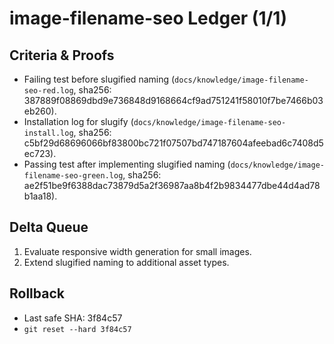 # image-filename-seo Ledger (1/1)

## Criteria & Proofs
- Failing test before slugified naming (`docs/knowledge/image-filename-seo-red.log`, sha256: 387889f08869dbd9e736848d9168664cf9ad751241f58010f7be7466b03eb260).
- Installation log for slugify (`docs/knowledge/image-filename-seo-install.log`, sha256: c5bf29d68696066bf83800bc721f07507bd747187604afeebad6c7408d5ec723).
- Passing test after implementing slugified naming (`docs/knowledge/image-filename-seo-green.log`, sha256: ae2f51be9f6388dac73879d5a2f36987aa8b4f2b9834477dbe44d4ad78b1aa18).

## Delta Queue
1. Evaluate responsive width generation for small images.
2. Extend slugified naming to additional asset types.

## Rollback
- Last safe SHA: 3f84c57
- `git reset --hard 3f84c57`
